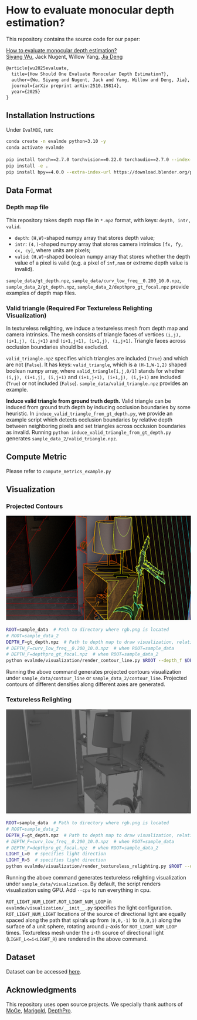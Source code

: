 # How to evaluate monocular depth estimation?
This repository contains the source code for our paper:

[How to evaluate monocular depth estimation?](https://arxiv.org/abs/2510.19814)<br/>
[Siyang Wu](https://nj-wusiyang.github.io/), Jack Nugent, Willow Yang, [Jia Deng](https://www.cs.princeton.edu/~jiadeng/)

```
@article{wu2025evaluate,
  title={How Should One Evaluate Monocular Depth Estimation?},
  author={Wu, Siyang and Nugent, Jack and Yang, Willow and Deng, Jia},
  journal={arXiv preprint arXiv:2510.19814},
  year={2025}
}
```

## Installation Instructions
Under `EvalMDE`, run:
```bash
conda create -n evalmde python=3.10 -y
conda activate evalmde

pip install torch==2.7.0 torchvision==0.22.0 torchaudio==2.7.0 --index-url https://download.pytorch.org/whl/cu126
pip install -e .
pip install bpy==4.0.0 --extra-index-url https://download.blender.org/pypi/
```

## Data Format
### Depth map file
This repository takes depth map file in `*.npz` format, with keys: `depth, intr, valid`.
+ `depth`: `(H,W)`-shaped numpy array that stores depth value;
+ `intr`: `(4,)`-shaped numpy array that stores camera intrinsics `[fx, fy, cx, cy]`, where units are pixels;
+ `valid`: `(H,W)`-shaped boolean numpy array that stores whether the depth value of a pixel is valid (e.g. a pixel of `inf,nan` or extreme depth value is invalid).

`sample_data/gt_depth.npz`, `sample_data/curv_low_freq__0.200_10.0.npz`, `sample_data_2/gt_depth.npz`, `sample_data_2/depthpro_gt_focal.npz` provide examples of depth map files.
### Valid triangle (Required For Textureless Relighting Visualization)
In textureless relighting, we induce a textureless mesh from depth map and camera intrinsics. The mesh consists of triangle faces of vertices `(i,j), (i+1,j), (i,j+1)` and `(i+1,j+1), (i+1,j), (i,j+1)`.
Triangle faces across occlusion boundaries should be excluded.

`valid_triangle.npz` specifies which triangles are included (`True`) and which are not (`False`). 
It has keys: `valid_triangle`, which is a `(H-1,W-1,2)` shaped boolean numpy array, where `valid_triangle[i,j,0/1]` stands for whether `(i,j), (i+1,j), (i,j+1)` and `(i+1,j+1), (i+1,j), (i,j+1)` are included (`True`) or not included (`False`).
`sample_data/valid_triangle.npz` provides an example.

**Induce valid triangle from ground truth depth.** Valid triangle can be induced from ground truth depth by inducing occlusion boundaries by some heuristic.
In `induce_valid_triangle_from_gt_depth.py`, we provide an example script which detects occlusion boundaries by relative depth between neighboring pixels and set triangles across occlusion boundaries as invalid.
Running `python induce_valid_triangle_from_gt_depth.py` generates `sample_data_2/valid_triangle.npz`. 

## Compute Metric
Please refer to `compute_metrics_example.py`

## Visualization
### Projected Contours

<img src="images/projected_contours.png">

```bash
ROOT=sample_data  # Path to directory where rgb.png is located
# ROOT=sample_data_2
DEPTH_F=gt_depth.npz  # Path to depth map to draw visualization, relative to $ROOT 
# DEPTH_F=curv_low_freq__0.200_10.0.npz  # when ROOT=sample_data
# DEPTH_F=depthpro_gt_focal.npz  # when ROOT=sample_data_2
python evalmde/visualization/render_contour_line.py $ROOT --depth_f $DEPTH_F
```
Running the above command generates projected contours visualization under `sample_data/contour_line` or `sample_data_2/contour_line`.
Projected contours of different densities along different axes are generated.
### Textureless Relighting

<img src="images/textureless_relighting.png">

```bash
ROOT=sample_data  # Path to directory where rgb.png is located
# ROOT=sample_data_2
DEPTH_F=gt_depth.npz  # Path to depth map to draw visualization, relative to $ROOT 
# DEPTH_F=curv_low_freq__0.200_10.0.npz  # when ROOT=sample_data
# DEPTH_F=depthpro_gt_focal.npz  # when ROOT=sample_data_2
LIGHT_L=0  # specifies light direction
LIGHT_R=5  # specifies light direction
python evalmde/visualization/render_textureless_relighting.py $ROOT --depth_f $DEPTH_F --light_l $LIGHT_L --light_r $LIGHT_R
```
Running the above command generates textureless relighting visualization under `sample_data/visualization`.
By default, the script renders visualization using GPU. Add `--cpu` to run everything in cpu.

`ROT_LIGHT_NUM_LIGHT,ROT_LIGHT_NUM_LOOP` in `evalmde/visualization/__init__.py` specifies the light configuration. 
`ROT_LIGHT_NUM_LIGHT` locations of the source of directional light are equally spaced along the path that spirals up from `(0,0,-1)` to `(0,0,1)` along the surface of a unit sphere, rotating around `z`-axis for `ROT_LIGHT_NUM_LOOP` times.
Textureless mesh under the `i`-th source of directional light (`LIGHT_L<=i<LIGHT_R`) are rendered in the above command.

## Dataset
Dataset can be accessed [here](https://drive.google.com/drive/folders/1amzb6KyF2USFQ5W4CeYKFCh1F-yOQsmp?usp=sharing).

## Acknowledgments
This repository uses open source projects. We specially thank authors of [MoGe](https://github.com/microsoft/MoGe), [Marigold](https://github.com/prs-eth/Marigold), [DepthPro](https://github.com/apple/ml-depth-pro).